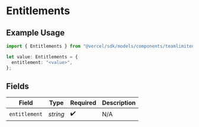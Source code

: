 # Entitlements

## Example Usage

```typescript
import { Entitlements } from "@vercel/sdk/models/components/teamlimited.js";

let value: Entitlements = {
  entitlement: "<value>",
};
```

## Fields

| Field              | Type               | Required           | Description        |
| ------------------ | ------------------ | ------------------ | ------------------ |
| `entitlement`      | *string*           | :heavy_check_mark: | N/A                |